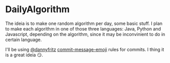 # DailyAlgorithm

The ideia is to make one random algorithm per day, some basic stuff.
I plan to make each algorithm in one of those three languages: Java, Python and Javascript, depending on the algorithm, since it may be inconvinient to do in certain language.

I'll be using [@dannyfritz](https://github.com/dannyfritz) [commit-message-emoji](https://github.com/dannyfritz/commit-message-emoji) rules for commits. I thing it is a great ideia 😏.
